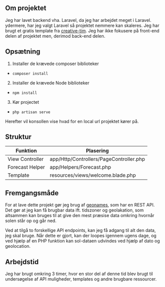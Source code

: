 ## Om projektet

Jeg har lavet backend vha. Laravel, da jeg har arbejdet meget i Laravel. ydermere, har jeg valgt Laravel så projektet nemmere kan skaleres.
Jeg har brugt et gratis template fra [creative-tim](https://www.creative-tim.com). Jeg har ikke fokusere på front-end delen af projektet men, derimod back-end delen.

## Opsætning

1. Installer de krævede composer biblioteker
- `composer install`
2. Installer de krævede Node biblioteker
- `npm install`
3. Kør projectet
- `php artisan serve`

Herefter vil konsollen vise hvad for en local url projektet kører på.

## Struktur

| Funktion | Plasering |
| ----------- | ----------- |
| View Controller | app/Http/Controllers/PageController.php |
| Forecast Helper | app/Helpers/Forecast.php |
| Template | resources/views/welcome.blade.php |

## Fremgangsmåde

For at lave dette projekt gør jeg brug af [geonames](http://www.geonames.org), som har en REST API. Det gør at jeg kan få brugbar data ift. tidszoner og geolakation, som altsammen kan bruges til at give den mest præsise data omkring hvornår solen står op og går ned.

Ved at tilgå to forskellige API endpoints, kan jeg få adgang til alt den data, jeg skal bruge. Når dette er gjort, kan der loopes igennem ugens dage, og ved hjælp af en PHP funktion kan sol-dataen udvindes ved hjælp af dato og geolocation.

## Arbejdstid

Jeg har brugt omkring 3 timer, hvor en stor del af denne tid blev brugt til undersøgelse af API muligheder, templates og andre brugbare ressourcer.
